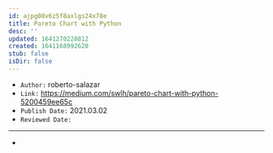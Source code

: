 ```yaml
---
id: ajpg08v6z5f8axlgs24x78e
title: Pareto Chart with Python
desc: ''
updated: 1641270228812
created: 1641168992620
stub: false
isDir: false
---
```



- `Author:` roberto-salazar
- `Link:` <https://medium.com/swlh/pareto-chart-with-python-5200459ee65c>
- `Publish Date:` 2021.03.02
- `Reviewed Date:` 

---

-


